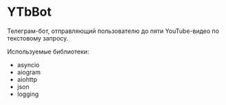 # YTbBot

Телеграм-бот, отправляющий пользователю до пяти YouTube-видео по текстовому запросу.

Используемые библиотеки:

+ asyncio
+ aiogram
+ aiohttp
+ json
+ logging
